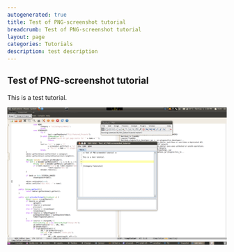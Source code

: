 ```yaml
---
autogenerated: true
title: Test of PNG-screenshot tutorial
breadcrumb: Test of PNG-screenshot tutorial
layout: page
categories: Tutorials
description: test description
---
```


## Test of PNG-screenshot tutorial

This is a test tutorial.

<img src="/images/pages/Test of PNG-screenshot tutorial-1.png" width="750"/>


